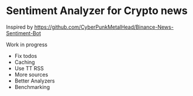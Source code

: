 # Sentiment Analyzer for Crypto news

Inspired by https://github.com/CyberPunkMetalHead/Binance-News-Sentiment-Bot


Work in progress 
- Fix todos
- Caching
- Use TT RSS
- More sources
- Better Analyzers
- Benchmarking